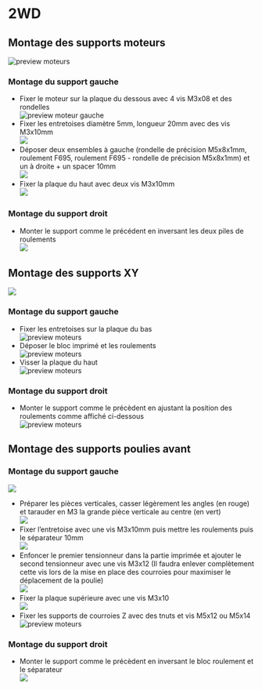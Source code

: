 # 2WD
## Montage des supports moteurs 
![preview moteurs](./img/01-%20CNC.png)
### Montage du support gauche
- Fixer le moteur sur la plaque du dessous avec 4 vis M3x08 et des rondelles  
![preview moteur gauche](./img/02-%20CNC.png)
- Fixer les entretoises diamètre 5mm, longueur 20mm avec des vis M3x10mm  
![](./img/03-%20CNC.png)  
- Déposer deux ensembles à gauche (rondelle de précision M5x8x1mm, roulement F695, roulement F695 - rondelle de précision M5x8x1mm) et un à droite + un spacer 10mm  
![](./img/04-%20CNC.png)
- Fixer la plaque du haut avec deux vis M3x10mm  
![](./img/05-%20CNC.png)
### Montage du support droit
- Monter le support comme le précédent en inversant les deux piles de roulements  
![](./img/06-%20CNC.png)
## Montage des supports XY
![](./img/07-%20CNC.png)
### Montage du support gauche
- Fixer les entretoises sur la plaque du bas  
![preview moteurs](./img/08-%20CNC.png)
- Déposer le bloc imprimé et les roulements  
![preview moteurs](./img/09-%20CNC.png)
- Visser la plaque du haut  
![preview moteurs](./img/10-%20CNC.png)
### Montage du support droit
- Monter le support comme le précèdent en ajustant la position des roulements comme affiché ci-dessous  
![preview moteurs](./img/11-%20CNC.png)
## Montage des supports poulies avant
### Montage du support gauche
![](./img/12-%20CNC.png)
- Préparer les pièces verticales, casser légèrement les angles (en rouge) et tarauder en M3 la grande pièce verticale au centre (en vert)  
![](./img/13-%20CNC.png)
- Fixer l’entretoise avec une vis M3x10mm puis mettre les roulements puis le séparateur 10mm  
![](./img/14-%20CNC.png)
- Enfoncer le premier tensionneur dans la partie imprimée et ajouter le second tensionneur avec une vis M3x12 (Il faudra enlever complètement cette vis lors de la mise en place des courroies pour maximiser le déplacement de la poulie)  
![](./img/15-%20CNC.png)
- Fixer la plaque supérieure avec une vis M3x10  
![](./img/16-%20CNC.png)
- Fixer les supports de courroies Z avec des tnuts et vis M5x12 ou M5x14  
![preview moteurs](./img/17-%20CNC.png)
### Montage du support droit
- Monter le support comme le précèdent en inversant le bloc roulement et le séparateur  
![](./img/18-%20CNC.png)
